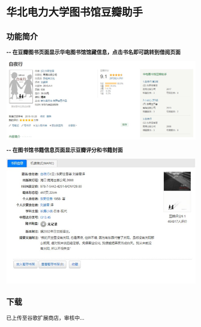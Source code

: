 # 华北电力大学图书馆豆瓣助手

## 功能简介

**-- 在豆瓣图书页面显示华电图书馆馆藏信息，点击书名即可跳转到借阅页面**
<p align="center">
  <img src="https://github.com/ZhouHongBo/ncepu-library-douban-helper/blob/main/img/douban.jpg" />
</p>

**-- 在图书馆书籍信息页面显示豆瓣评分和书籍封面**
<p align="center">
  <img src="https://github.com/ZhouHongBo/ncepu-library-douban-helper/blob/main/img/library.jpg" />
</p>

## 下载

已上传至谷歌扩展商店，审核中...
